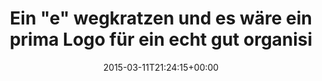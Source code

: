 ---
retweeted: false
source: <a href="http://mvilla.it/fenix" rel="nofollow">Fenix for Android</a>
entities:
  user_mentions: []
  urls: []
  symbols: []
  media:
  - expanded_url: https://twitter.com/bascht/status/575769228332130304/photo/1
    indices:
    - '89'
    - '111'
    url: http://t.co/d56Jp5gjpF
    media_url: http://pbs.twimg.com/media/B_2LD7_WEAAyLKV.jpg
    id_str: '575769227132538880'
    id: '575769227132538880'
    media_url_https: https://pbs.twimg.com/media/B_2LD7_WEAAyLKV.jpg
    sizes:
      large:
        w: '1344'
        h: '760'
        resize: fit
      medium:
        w: '1200'
        h: '679'
        resize: fit
      small:
        w: '680'
        h: '385'
        resize: fit
      thumb:
        w: '150'
        h: '150'
        resize: crop
    type: photo
    display_url: pic.twitter.com/d56Jp5gjpF
  hashtags: []
display_text_range:
- '0'
- '111'
favorite_count: '4'
id_str: '575769228332130304'
truncated: false
retweet_count: '0'
id: '575769228332130304'
possibly_sensitive: false
created_at: Wed Mar 11 21:24:15 +0000 2015
favorited: false
full_text: Ein "e" wegkratzen und es wäre ein prima Logo für ein echt gut organisiertes
  Kochstudio.
lang: de
extended_entities:
  media:
  - expanded_url: https://twitter.com/bascht/status/575769228332130304/photo/1
    indices:
    - '89'
    - '111'
    url: http://t.co/d56Jp5gjpF
    media_url: http://pbs.twimg.com/media/B_2LD7_WEAAyLKV.jpg
    id_str: '575769227132538880'
    id: '575769227132538880'
    media_url_https: https://pbs.twimg.com/media/B_2LD7_WEAAyLKV.jpg
    sizes:
      large:
        w: '1344'
        h: '760'
        resize: fit
      medium:
        w: '1200'
        h: '679'
        resize: fit
      small:
        w: '680'
        h: '385'
        resize: fit
      thumb:
        w: '150'
        h: '150'
        resize: crop
    type: photo
    display_url: pic.twitter.com/d56Jp5gjpF
tags:
- pesos/twitter
date: '2015-03-11T21:24:15+00:00'
src: https://twitter.com/bascht/status/575769228332130304
original_url: https://twitter.com/bascht/status/575769228332130304
type: twitter_tweet
media_url: https://img.bascht.com/twitter/pbs.twimg.com/media/B_2LD7_WEAAyLKV.jpg
text: Ein "e" wegkratzen und es wäre ein prima Logo für ein echt gut organisiertes
  Kochstudio.
title: Ein "e" wegkratzen und es wäre ein prima Logo für ein echt gut organisi

---